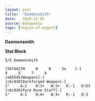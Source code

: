 ```yaml
---
layout: post
title:  "Daemonsmith"
date:   2020-12-05
source: Wahapedia
tags: [legion-of-azgorh]
---
```


**Daemonsmith**

**Stat Block**
```
5/5 Daemonsmith
```

```
[56f442]M     W     B     Sa    [-]
4     5     7     4     
[e85545]Weapons[-]
[c6c930]Darkforged Weapon[-]
1"     A:2    H:3+   W:3+   R:-1   D:D3  
[c6c930]Pyre Rune Staff[-]
1"     A:1    H:4+   W:3+   R:-1   D:3   
```


